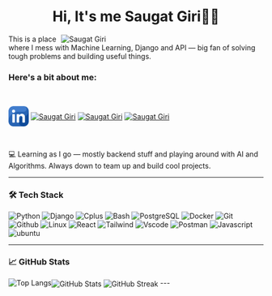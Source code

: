 
<h1 id="header" align="center">Hi, It's me Saugat Giri🧑‍💻 </h1>
<img width="400" 
 align = "right" src="https://media1.tenor.com/m/2nKSTDDekOgAAAAC/coding-kira.gif" alt="Saugat Giri" /> 
This is a place where I mess with Machine Learning, Django and API — big fan of solving tough problems and building useful things.<br>

<h3 align="left">Here's a bit about me:</h3>

<br>
<p align="left">
<a href="https://www.linkedin.com/in/saugat-giri-a46299281/" target="blank"><img align="center" src="linkedin.png" alt="Saugat Giri" height="40" width="40" /></a>
<a href="https://www.instagram.com/saugat_giri0/" target="blank"><img align="center" src="https://raw.githubusercontent.com/rahuldkjain/github-profile-readme-generator/master/src/images/icons/Social/instagram.svg" alt="Saugat Giri" height="30" width="40" /></a>
<a href="https://www.hackerrank.com/profile/saugatgiri1070" target="blank"><img align="center" src="https://raw.githubusercontent.com/rahuldkjain/github-profile-readme-generator/master/src/images/icons/Social/hackerrank.svg" alt="Saugat Giri" height="30" width="40" /></a>
<a href="https://leetcode.com/u/saugat1070/" target="blank"><img align="center" src="https://raw.githubusercontent.com/rahuldkjain/github-profile-readme-generator/master/src/images/icons/Social/leet-code.svg" alt="Saugat Giri" height="30" width="40" /></a>
</p>
<br>
<p>
 💻 Learning as I go — mostly backend stuff and playing around with AI and Algorithms. Always down to team up and build cool projects.
 </p>
 
---

### 🛠️ Tech Stack

![Python](https://skillicons.dev/icons?i=python)
![Django](https://skillicons.dev/icons?i=django,nodejs,express)
![Cplus](https://skillicons.dev/icons?i=cpp,c)
![Bash](https://skillicons.dev/icons?i=bash)
![PostgreSQL](https://skillicons.dev/icons?i=postgres,redis,mongodb,mysql)
![Docker](https://skillicons.dev/icons?i=docker)
![Git](https://skillicons.dev/icons?i=git)
![Github](https://skillicons.dev/icons?i=github)
![Linux](https://skillicons.dev/icons?i=linux)
![React](https://skillicons.dev/icons?i=react)
![Tailwind](https://skillicons.dev/icons?i=html,css,tailwind,sass)
![Vscode](https://skillicons.dev/icons?i=vscode)
![Postman](https://skillicons.dev/icons?i=postman)
![Javascript](https://skillicons.dev/icons?i=javascript)
![ubuntu](https://skillicons.dev/icons?i=ubuntu,notion,pycharm,aws)

---

### 📈 GitHub Stats

  <img src="https://github-readme-stats.vercel.app/api/top-langs?username=saugat1070&show_icons=true&locale=en&layout=compact&theme=github_dark" alt="Top Langs" align="left"/>
 
  <img src="https://github-readme-stats.vercel.app/api?username=saugat1070&show_icons=true&theme=github_dark" alt="GitHub Stats" align="center"/>

  <img src="https://github-readme-streak-stats.herokuapp.com/?user=saugat1070&theme=github_dark" alt="GitHub Streak" align="center"/>
---


